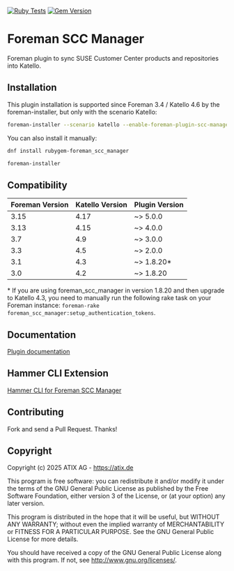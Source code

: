 [![Ruby Tests](https://github.com/ATIX-AG/foreman_scc_manager/actions/workflows/ruby_tests.yml/badge.svg)](https://github.com/ATIX-AG/foreman_scc_manager/actions/workflows/ruby_tests.yml)
[![Gem Version](https://badge.fury.io/rb/foreman_scc_manager.svg)](https://badge.fury.io/rb/foreman_scc_manager)

# Foreman SCC Manager

Foreman plugin to sync SUSE Customer Center products and repositories into Katello.

## Installation

This plugin installation is supported since Foreman 3.4 / Katello 4.6 by the foreman-installer, but only with the scenario Katello:

```sh
foreman-installer --scenario katello --enable-foreman-plugin-scc-manager
```

You can also install it manually:

```sh
dnf install rubygem-foreman_scc_manager

foreman-installer
```

## Compatibility

| Foreman Version | Katello Version | Plugin Version |
| --------------- | --------------- | -------------- |
| 3.15            | 4.17            | ~> 5.0.0       |
| 3.13            | 4.15            | ~> 4.0.0       |
| 3.7             | 4.9             | ~> 3.0.0       |
| 3.3             | 4.5             | ~> 2.0.0       |
| 3.1             | 4.3             | ~> 1.8.20\*    |
| 3.0             | 4.2             | ~> 1.8.20      |

\* If you are using foreman_scc_manager in version 1.8.20 and then upgrade to Katello 4.3, you need to manually run the following rake task on your Foreman instance: `foreman-rake foreman_scc_manager:setup_authentication_tokens`.

## Documentation

[Plugin documentation](https://docs.theforeman.org/nightly/Managing_Content/index-katello.html#Managing_SUSE_Content_content-management)

## Hammer CLI Extension

[Hammer CLI for Foreman SCC Manager](https://github.com/ATIX-AG/hammer-cli-foreman-scc-manager)

## Contributing

Fork and send a Pull Request. Thanks!

## Copyright

Copyright (c) 2025 ATIX AG - https://atix.de

This program is free software: you can redistribute it and/or modify
it under the terms of the GNU General Public License as published by
the Free Software Foundation, either version 3 of the License, or
(at your option) any later version.

This program is distributed in the hope that it will be useful,
but WITHOUT ANY WARRANTY; without even the implied warranty of
MERCHANTABILITY or FITNESS FOR A PARTICULAR PURPOSE.  See the
GNU General Public License for more details.

You should have received a copy of the GNU General Public License
along with this program.  If not, see <http://www.gnu.org/licenses/>.
